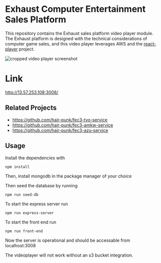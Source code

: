 # Exhaust Computer Entertainment Sales Platform

This repository contains the Exhaust sales platform video player module.  The Exhaust platform is designed with the technical considerations of computer game sales, and this video player leverages AWS and the [react-player](https://github.com/CookPete/react-player) project.

![cropped video player screenshot](https://user-images.githubusercontent.com/1322821/60388296-2504f600-9a64-11e9-8d98-97cea548811b.png)
# Link
http://13.57.253.108:3008/
## Related Projects
  - https://github.com/hair-punk/fec3-tvo-service
  - https://github.com/hair-punk/fec3-amkw-service
  - https://github.com/hair-punk/fec3-azu-service

## Usage
Install the dependencies with

```npm install```

Then, install mongodb in the package manager of your choice

Then seed the database by running

```npm run seed-db```

To start the express server run

```npm run express-server```

To start the front end run

```npm run front-end```

Now the server is operational and should be accessable from localhost:3008

The videoplayer will not work without an s3 bucket integration.  


